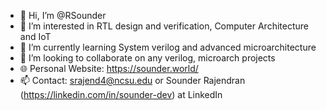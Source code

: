 - 👋 Hi, I’m @RSounder
- 👀 I’m interested in RTL design and verification, Computer Architecture and IoT
- 🌱 I’m currently learning System verilog and advanced microarchitecture
- 💞️ I’m looking to collaborate on any verilog, microarch projects
- 🌐 Personal Website: https://sounder.world/
- 📫 Contact: srajend4@ncsu.edu or Sounder Rajendran (https://linkedin.com/in/sounder-dev) at LinkedIn
